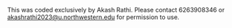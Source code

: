 This was coded exclusively by Akash Rathi. Please contact 6263908346 or akashrathi2023@u.northwestern.edu for permission to use.
